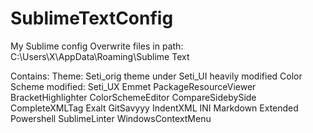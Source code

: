 # SublimeTextConfig
My Sublime config
Overwrite files in path: C:\Users\X\AppData\Roaming\Sublime Text

Contains:
Theme: Seti_orig theme under Seti_UI heavily modified
Color Scheme modified: Seti_UX
Emmet
PackageResourceViewer
BracketHighlighter
ColorSchemeEditor
CompareSidebySide
CompleteXMLTag
Exalt
GitSavyyy
IndentXML
INI
Markdown Extended
Powershell
SublimeLinter
WindowsContextMenu
